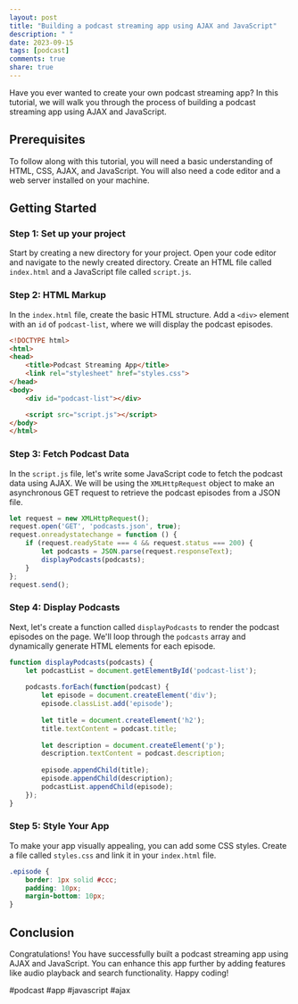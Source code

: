 ```yaml
---
layout: post
title: "Building a podcast streaming app using AJAX and JavaScript"
description: " "
date: 2023-09-15
tags: [podcast]
comments: true
share: true
---
```


Have you ever wanted to create your own podcast streaming app? In this tutorial, we will walk you through the process of building a podcast streaming app using AJAX and JavaScript. 

## Prerequisites

To follow along with this tutorial, you will need a basic understanding of HTML, CSS, AJAX, and JavaScript. You will also need a code editor and a web server installed on your machine. 

## Getting Started

### Step 1: Set up your project

Start by creating a new directory for your project. Open your code editor and navigate to the newly created directory. Create an HTML file called `index.html` and a JavaScript file called `script.js`. 

### Step 2: HTML Markup

In the `index.html` file, create the basic HTML structure. Add a `<div>` element with an `id` of `podcast-list`, where we will display the podcast episodes. 

```html
<!DOCTYPE html>
<html>
<head>
    <title>Podcast Streaming App</title>
    <link rel="stylesheet" href="styles.css">
</head>
<body>
    <div id="podcast-list"></div>

    <script src="script.js"></script>
</body>
</html>
```

### Step 3: Fetch Podcast Data

In the `script.js` file, let's write some JavaScript code to fetch the podcast data using AJAX. We will be using the `XMLHttpRequest` object to make an asynchronous GET request to retrieve the podcast episodes from a JSON file.

```javascript
let request = new XMLHttpRequest();
request.open('GET', 'podcasts.json', true);
request.onreadystatechange = function () {
    if (request.readyState === 4 && request.status === 200) {
        let podcasts = JSON.parse(request.responseText);
        displayPodcasts(podcasts);
    }
};
request.send();
```

### Step 4: Display Podcasts

Next, let's create a function called `displayPodcasts` to render the podcast episodes on the page. We'll loop through the `podcasts` array and dynamically generate HTML elements for each episode.

```javascript
function displayPodcasts(podcasts) {
    let podcastList = document.getElementById('podcast-list');
    
    podcasts.forEach(function(podcast) {
        let episode = document.createElement('div');
        episode.classList.add('episode');
        
        let title = document.createElement('h2');
        title.textContent = podcast.title;
        
        let description = document.createElement('p');
        description.textContent = podcast.description;
        
        episode.appendChild(title);
        episode.appendChild(description);
        podcastList.appendChild(episode);
    });
}
```

### Step 5: Style Your App

To make your app visually appealing, you can add some CSS styles. Create a file called `styles.css` and link it in your `index.html` file.

```css
.episode {
    border: 1px solid #ccc;
    padding: 10px;
    margin-bottom: 10px;
}
```

## Conclusion

Congratulations! You have successfully built a podcast streaming app using AJAX and JavaScript. You can enhance this app further by adding features like audio playback and search functionality. Happy coding!

#podcast #app #javascript #ajax